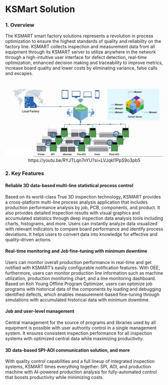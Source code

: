 # KSMart Solution

### 1. Overview

The KSMART smart factory solutions represents a revolution in process optimization to ensure the highest standards of quality and reliability on the factory line.
KSMART collects inspection and measurement data from all equipment through its 
KSMART server to utilize anywhere in the network through a high-intuitive user interface for defect detection, real-time optimization, 
enhanced decision making and traceability to improve metrics, increase board quality and lower costs by eliminating variance, false calls and escapes.
<div align="center">
    <br />
    <img src="./images/ksmart-solutions.jpg" alt="KSmart Solution">
    <br />
    https://youtu.be/RYJTLqn7nYU?si=LVJqkl1PpS9o3pb5
</div>

### 2. Key Features

#### Reliable 3D data-based multi-line statistical process control

Based on its world-class True 3D inspection technology, KSMART provides a cross-platform multi-line process analysis application 
that includes production performance analysis by job, PCB, components, and product. It also provides detailed inspection results with visual graphics 
and accumulated statistics through deep inspection data analysis tools including charts, histograms, and more. Users can instantly analyze data visualized 
with relevant indicators to compare board performance and identify process deviations. 
It helps users to convert data into knowledge for effective and quality-driven actions.

#### Real-time monitoring and Job fine-tuning with minimum downtime

Users can monitor overall production performance in real-time and get notified with KSMART’s easily configurable notification features. 
With OEE, furthermore, users can monitor production line information such as machine utilization, production monitoring chart, and a line monitoring dashboard. 
Based on Koh Young Offline Program Optimizer, users can optimize job programs with historical data of the components by loading and debugging identified defects, 
which enables measurement-based fine-tuning through simulations with accumulated historical data with minimum downtime.

#### Job and user-level management

Central management for the source of programs and libraries used by all equipment is possible with user authority control in a single management system.
It ensures consistent inspection performance for all inspection systems with optimized central data while maximizing productivity.

#### 3D data-based SPI-AOI communication solution, and more

With quality control capabilities and a full lineup of integrated inspection systems, KSMART times everything together: 
SPI, AOI, and production machine with AI-powered production analysis for fully-automated control that boosts productivity while minimizing costs.



